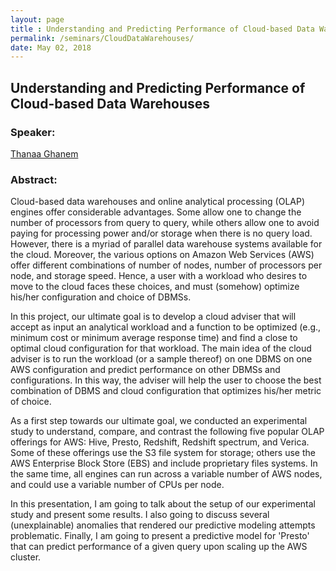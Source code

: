 ```yaml
---
layout: page
title : Understanding and Predicting Performance of Cloud-based Data Warehouses
permalink: /seminars/CloudDataWarehouses/
date: May 02, 2018
---
```


## Understanding and Predicting Performance of Cloud-based Data Warehouses

### Speaker:

[Thanaa Ghanem]()

### Abstract:

Cloud-based data warehouses and online analytical processing (OLAP) engines offer considerable advantages.  Some allow one to change the number of processors from query to query, while others allow one to avoid paying for processing power and/or storage when there is no query load.  However, there is a myriad of parallel data warehouse systems available for the cloud.  Moreover, the various options on Amazon Web Services (AWS) offer different combinations of number of nodes, number of processors per node, and storage speed.  Hence, a user with a workload who desires to move to the cloud faces these choices, and must (somehow) optimize his/her configuration and choice of DBMSs.

In this project, our ultimate goal is to develop a cloud adviser that will accept as input an analytical workload and a function to be optimized (e.g., minimum cost or minimum average response time) and find a close to optimal cloud configuration for that workload.  The main idea of the cloud adviser is to run the workload (or a sample thereof) on one DBMS on one AWS configuration and predict performance on other DBMSs and configurations.  In this way, the adviser will help the user to choose the best combination of DBMS and cloud configuration that optimizes his/her metric of choice.

As a first step towards our ultimate goal, we conducted an experimental study to understand, compare, and contrast the following five popular OLAP offerings for AWS:  Hive, Presto, Redshift, Redshift spectrum, and Verica.  Some of these offerings use the S3 file system for storage; others use the AWS Enterprise Block Store (EBS) and include proprietary files systems.  In the same time, all engines can run across a variable number of AWS nodes, and could use a variable number of CPUs per node.

In this presentation, I am going to talk about the setup of our experimental study and present some results. I also going to discuss several (unexplainable) anomalies that rendered our predictive modeling attempts problematic.  Finally, I am going to present a predictive model for 'Presto' that can predict performance of a given query upon scaling up the AWS cluster.
